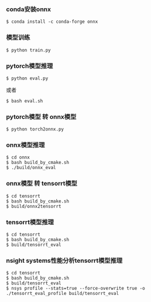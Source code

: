 
### conda安装onnx

```
$ conda install -c conda-forge onnx
```

### 模型训练

```
$ python train.py
```

### pytorch模型推理

```
$ python eval.py
```

或者

```
$ bash eval.sh
```

### pytorch模型 转 onnx模型

```
$ python torch2onnx.py
```

### onnx模型推理

```
$ cd onnx
$ bash build_by_cmake.sh
$ ./build/onnx_eval
```

### onnx模型 转 tensorrt模型

```
$ cd tensorrt
$ bash build_by_cmake.sh
$ build/onnx2tensorrt
```

### tensorrt模型推理

```
$ cd tensorrt
$ bash build_by_cmake.sh
$ build/tensorrt_eval
```

### nsight systems性能分析tensorrt模型推理

```
$ cd tensorrt
$ bash build_by_cmake.sh
$ build/tensorrt_eval
$ nsys profile --stats=true --force-overwrite true -o ./tensorrt_eval_profile build/tensorrt_eval
```
